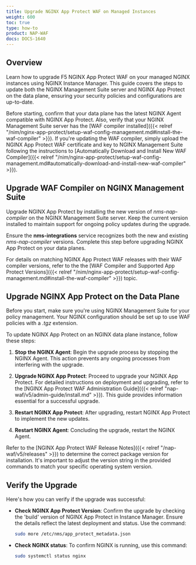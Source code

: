 ```yaml
---
title: Upgrade NGINX App Protect WAF on Managed Instances
weight: 600
toc: true
type: how-to
product: NAP-WAF
docs: DOCS-1640
---
```


## Overview

Learn how to upgrade F5 NGINX App Protect WAF on your managed NGINX instances using NGINX Instance Manager. This guide covers the steps to update both the NGINX Management Suite server and NGINX App Protect on the data plane, ensuring your security policies and configurations are up-to-date.

Before starting, confirm that your data plane has the latest NGINX Agent compatible with NGINX App Protect. Also, verify that your NGINX Management Suite server has the [WAF compiler installed]({{< relref "/nim/nginx-app-protect/setup-waf-config-management.md#install-the-waf-compiler" >}}). If you're updating the WAF compiler, simply upload the NGINX App Protect WAF certificate and key to NGINX Management Suite following the instructions to [Automatically Download and Install New WAF Compiler]({{< relref "/nim/nginx-app-protect/setup-waf-config-management.md#automatically-download-and-install-new-waf-compiler" >}}).

## Upgrade WAF Compiler on NGINX Management Suite

Upgrade NGINX App Protect by installing the new version of _nms-nap-compiler_ on the NGINX Management Suite server. Keep the current version installed to maintain support for ongoing policy updates during the upgrade.

Ensure the **nms-integrations** service recognizes both the new and existing _nms-nap-compiler_ versions. Complete this step before upgrading NGINX App Protect on your data planes.

For details on matching NGINX App Protect WAF releases with their WAF compiler versions, refer to the the [WAF Compiler and Supported App Protect Versions]({{< relref "/nim/nginx-app-protect/setup-waf-config-management.md#install-the-waf-compiler" >}}) topic.

## Upgrade NGINX App Protect on the Data Plane

Before you start, make sure you're using NGINX Management Suite for your policy management. Your NGINX configuration should be set up to use WAF policies with a _.tgz_ extension.

To update NGINX App Protect on an NGINX data plane instance, follow these steps:

1. **Stop the NGINX Agent**: Begin the upgrade process by stopping the NGINX Agent. This action prevents any ongoing processes from interfering with the upgrade.

2. **Upgrade NGINX App Protect**: Proceed to upgrade your NGINX App Protect. For detailed instructions on deployment and upgrading, refer to the [NGINX App Protect WAF Administration Guide]({{< relref "nap-waf/v5/admin-guide/install.md" >}}). This guide provides information essential for a successful upgrade.

3. **Restart NGINX App Protect**: After upgrading, restart NGINX App Protect to implement the new updates.

4. **Restart NGINX Agent**: Concluding the upgrade, restart the NGINX Agent.

Refer to the [NGINX App Protect WAF Release Notes]({{< relref "/nap-waf/v5/releases" >}}) to determine the correct package version for installation. It's important to adjust the version string in the provided commands to match your specific operating system version.

## Verify the Upgrade

Here's how you can verify if the upgrade was successful:

- **Check NGINX App Protect Version**: Confirm the upgrade by checking the 'build' version of NGINX App Protect in Instance Manager. Ensure the details reflect the latest deployment and status. Use the command:

   ``` bash
   sudo more /etc/nms/app_protect_metadata.json
   ```

- **Check NGINX status**: To confirm NGINX is running, use this command:

   ``` bash
   sudo systemctl status nginx
   ```
